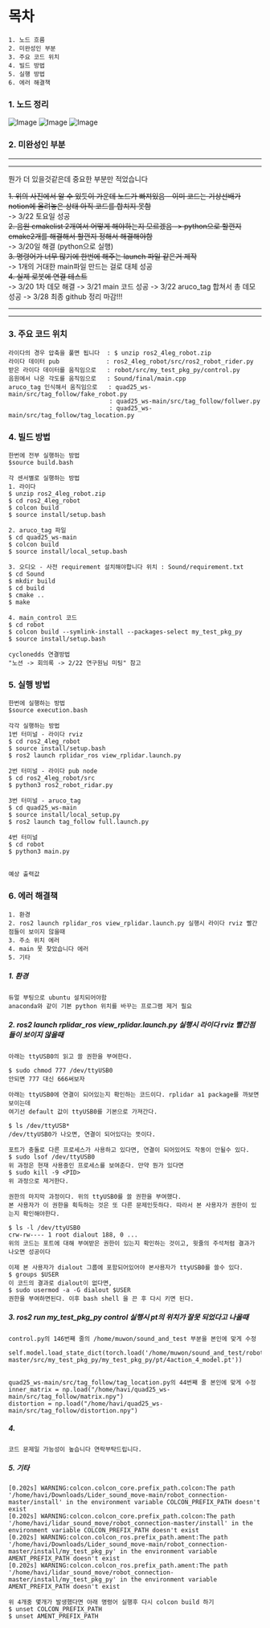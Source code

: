 
# 목차
```
1. 노드 흐름 
2. 미완성인 부분
3. 주요 코드 위치
4. 빌드 방법
5. 실행 방법
6. 에러 해결책
```

### 1. 노드 정리
![Image](https://github.com/user-attachments/assets/dc8e1e8d-d530-452b-b5ec-ad2643d34285)
![Image](https://github.com/user-attachments/assets/0386969d-4bd5-4cd6-8fb1-6ef1d616c365)
![Image](https://github.com/user-attachments/assets/a75d6add-7222-405e-8386-bf904fbd2771)


### 2. 미완성인 부분
___
***
뭔가 더 있을것같은데 중요한 부분만 적었습니다

~~1. 위의 사진에서 알 수 있듯이 가운데 노드가 빠져있음 - 이미 코드는 기상선배가 notion에 올려놓은 상태 아직 코드를 합치지 못함~~  
-> 3/22 토요일 성공  
~~2. 음원 cmakelist 2개여서 어떻게 해야하는지 모르겠음 -> python으로 할껀지 cmake2개를 해결해서 할껀지 정해서 해결해야함~~   
-> 3/20일 해결 (python으로 실행)  
~~3. 명령어가 너무 많기에 한번에 해주는 launch 파일 같은거 제작~~     
-> 1개의 거대한 main파일 만드는 걸로 대체 성공  
~~4. 실제 로봇에 연결 테스트~~  
-> 3/20 1차 데모 해결 -> 3/21 main 코드 성공 -> 3/22 aruco_tag 합쳐서 총 데모 성공
-> 3/28 최종 github 정리 마감!!!
***
___


### 3. 주요 코드 위치
```
라이다의 경우 압축을 풀면 됩니다  : $ unzip ros2_4leg_robot.zip
라이다 데이터 pub             : ros2_4leg_robot/src/ros2_robot_rider.py
받은 라이다 데이터를 움직임으로   : robot/src/my_test_pkg_py/control.py
음원에서 나온 각도를 움직임으로   : Sound/final/main.cpp
aruco_tag 인식해서 움직임으로   : quad25_ws-main/src/tag_follow/fake_robot.py
                            : quad25_ws-main/src/tag_follow/follwer.py
                            : quad25_ws-main/src/tag_follow/tag_location.py
```


### 4. 빌드 방법
```
한번에 전부 실행하는 방법
$source build.bash

각 센서별로 실행하는 방법
1. 라이다 
$ unzip ros2_4leg_robot.zip
$ cd ros2_4leg_robot
$ colcon build
$ source install/setup.bash

2. aruco_tag 파일
$ cd quad25_ws-main
$ colcon build
$ source install/local_setup.bash

3. 오디오 - 사전 requirement 설치해야합니다 위치 : Sound/requirement.txt
$ cd Sound
$ mkdir build
$ cd build
$ cmake ..
$ make

4. main_control 코드
$ cd robot
$ colcon build --symlink-install --packages-select my_test_pkg_py
$ source install/setup.bash

cyclonedds 연결방법 
"노션 -> 회의록 -> 2/22 연구원님 미팅" 참고
```


### 5. 실행 방법
```
한번에 실행하는 방법
$source execution.bash

각각 실행하는 방법
1번 터미널 - 라이다 rviz
$ cd ros2_4leg_robot 
$ source install/setup.bash
$ ros2 launch rplidar_ros view_rplidar.launch.py

2번 터미널 - 라이다 pub node
$ cd ros2_4leg_robot/src
$ python3 ros2_robot_ridar.py

3번 터미널 - aruco_tag 
$ cd quad25_ws-main 
$ source install/local_setup.py
$ ros2 launch tag_follow full.launch.py

4번 터미널
$ cd robot
$ python3 main.py


예상 출력값
```


### 6. 에러 해결책
```
1. 환경
2. ros2 launch rplidar_ros view_rplidar.launch.py 실행시 라이다 rviz 빨간점들이 보이지 않을때 
3. 주소 위치 에러
4. main 못 찾았습니다 에러
5. 기타 
```

##### 1. 환경 
```
듀얼 부팅으로 ubuntu 설치되어야함 
anaconda와 같이 기본 python 위치를 바꾸는 프로그램 제거 필요
```

##### 2. ros2 launch rplidar_ros view_rplidar.launch.py 실행시 라이다 rviz 빨간점들이 보이지 않을때 
```
아래는 ttyUSB0의 읽고 쓸 권한을 부여한다. 

$ sudo chmod 777 /dev/ttyUSB0
안되면 777 대신 666써보자

아래는 ttyUSB0에 연결이 되어있는지 확인하는 코드이다. rplidar a1 package를 까보면 보이는데
여기선 default 값이 ttyUSB0를 기본으로 가져간다.

$ ls /dev/ttyUSB*
/dev/ttyUSB0가 나오면, 연결이 되어있다는 뜻이다.

포트가 충돌로 다른 프로세스가 사용하고 있다면, 연결이 되어있어도 작동이 안될수 있다.
$ sudo lsof /dev/ttyUSB0
위 과정은 현재 사용중인 프로세스를 보여준다. 만약 뭔가 있다면
$ sudo kill -9 <PID>
위 과정으로 제거한다.

권한의 마지막 과정이다. 위의 ttyUSB0를 쓸 권한을 부여했다.
본 사용자가 이 권한을 획득하는 것은 또 다른 문제인듯하다. 따라서 본 사용자가 권한이 있는지 확인해야한다.

$ ls -l /dev/ttyUSB0
crw-rw---- 1 root dialout 188, 0 ...
위의 코드는 포트에 대해 부여받은 권한이 있는지 확인하는 것이고, 윗줄의 주석처럼 결과가 나오면 성공이다

이제 본 사용자가 dialout 그룹에 포함되어있어야 본사용자가 ttyUSB0를 쓸수 있다.
$ groups $USER
이 코드의 결과로 dialout이 없다면,
$ sudo usermod -a -G dialout $USER
권한을 부여하면된다. 이후 bash shell 을 끈 후 다시 키면 된다.
```

##### 3. ros2 run my_test_pkg_py control 실행시 pt의 위치가 잘못 되었다고 나올때
```
control.py의 146번째 줄의 /home/muwon/sound_and_test 부분을 본인에 맞게 수정

self.model.load_state_dict(torch.load('/home/muwon/sound_and_test/robot_connection-master/src/my_test_pkg_py/my_test_pkg_py/pt/4action_4_model.pt'))


quad25_ws-main/src/tag_follow/tag_location.py의 44번째 줄 본인에 맞게 수정
inner_matrix = np.load("/home/havi/quad25_ws-main/src/tag_follow/matrix.npy")
distortion = np.load("/home/havi/quad25_ws-main/src/tag_follow/distortion.npy")
```


##### 4. 
```
코드 문제일 가능성이 높습니다 연락부탁드립니다.
```

##### 5. 기타 
```
[0.202s] WARNING:colcon.colcon_core.prefix_path.colcon:The path '/home/havi/Downloads/Lider_sound_move-main/robot_connection-master/install' in the environment variable COLCON_PREFIX_PATH doesn't exist
[0.202s] WARNING:colcon.colcon_core.prefix_path.colcon:The path '/home/havi/lidar_sound_move/robot_connection-master/install' in the environment variable COLCON_PREFIX_PATH doesn't exist
[0.202s] WARNING:colcon.colcon_ros.prefix_path.ament:The path '/home/havi/Downloads/Lider_sound_move-main/robot_connection-master/install/my_test_pkg_py' in the environment variable AMENT_PREFIX_PATH doesn't exist
[0.202s] WARNING:colcon.colcon_ros.prefix_path.ament:The path '/home/havi/lidar_sound_move/robot_connection-master/install/my_test_pkg_py' in the environment variable AMENT_PREFIX_PATH doesn't exist

위 4개중 몇개가 발생했다면 아래 명령어 실행후 다시 colcon build 하기
$ unset COLCON_PREFIX_PATH
$ unset AMENT_PREFIX_PATH
```
